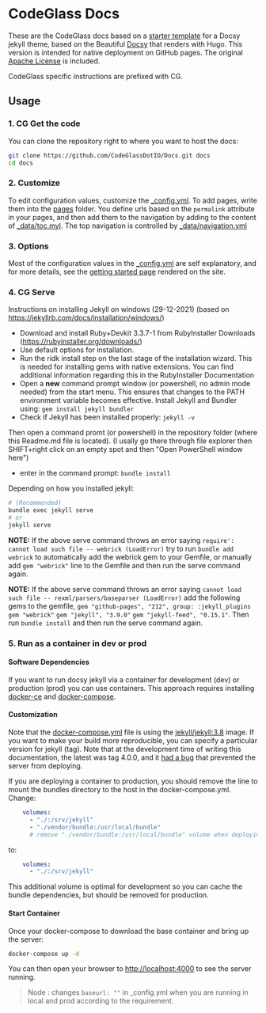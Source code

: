 # CodeGlass Docs

These are the CodeGlass docs based on a [starter template](https://vsoch.github.com/docsy-jekyll/) for a Docsy jekyll theme, based on the Beautiful [Docsy](https://github.com/google/docsy) that renders with Hugo. This version is intended for
native deployment on GitHub pages. The original [Apache License](https://github.com/vsoch/docsy-jekyll/blob/master/LICENSE) is included.

CodeGlass specific instructions are prefixed with CG.

## Usage

### 1. CG Get the code

You can clone the repository right to where you want to host the docs:

```bash
git clone https://github.com/CodeGlassDotIO/Docs.git docs
cd docs
```

### 2. Customize

To edit configuration values, customize the [_config.yml](https://github.com/vsoch/docsy-jekyll/blob/master/_config.yml).
To add pages, write them into the [pages](https://github.com/vsoch/docsy-jekyll/blob/master/pages) folder. 
You define urls based on the `permalink` attribute in your pages,
and then add them to the navigation by adding to the content of [_data/toc.myl](https://github.com/vsoch/docsy-jekyll/blob/master/_data/toc.yml).
The top navigation is controlled by [_data/navigation.yml](https://github.com/vsoch/docsy-jekyll/blob/master/_data/navigation.yml)

### 3. Options

Most of the configuration values in the [_config.yml](https://github.com/vsoch/docsy-jekyll/blob/master/_config.yml) are self explanatory,
and for more details, see the [getting started page](https://vsoch.github.io/docsy-jekyll/docs/getting-started)
rendered on the site.

### 4. CG Serve


Instructions on installing Jekyll on windows (29-12-2021) (based on https://jekyllrb.com/docs/installation/windows/)

- Download and install Ruby+Devkit 3.3.7-1 from RubyInstaller Downloads (https://rubyinstaller.org/downloads/) 
- Use default options for installation.
- Run the ridk install step on the last stage of the installation wizard. This is needed for installing gems with native extensions. You can find additional information regarding this in the RubyInstaller Documentation
- Open a **new** command prompt window (or powershell, no admin mode needed) from the start menu. This ensures that changes to the PATH environment variable becomes effective. Install Jekyll and Bundler using: `gem install jekyll bundler`
- Check if Jekyll has been installed properly: `jekyll -v`

Then open a command promt (or powershell) in the repository folder (where this Readme.md file is located). (I usally go there through file explorer then SHIFT+right click on an empty spot and then "Open PowerShell window here")
- enter in the command prompt: `bundle install`



Depending on how you installed jekyll:



```bash 
# (Recommended)
bundle exec jekyll serve
# or
jekyll serve
```

**NOTE:** If the above serve command throws an error saying `require': cannot load such file -- webrick (LoadError)` try to run `bundle add webrick` to automatically add the webrick gem to your Gemfile, or manually add `gem "webrick"` line to the Gemfile and then run the serve command again.

**NOTE:** If the above serve command throws an error saying `cannot load such file -- rexml/parsers/baseparser (LoadError)` add the following gems to the gemfile, `gem "github-pages", "212", group: :jekyll_plugins` `gem "webrick"` `gem "jekyll", "3.9.0"` `gem "jekyll-feed", "0.15.1"`. Then run `bundle install` and then run the serve command again. 


### 5. Run as a container in dev or prod

#### Software Dependencies

If you want to run docsy jekyll via a container for development (dev) or production (prod) you can use containers. This approach requires installing [docker-ce](https://docs.docker.com/engine/install/ubuntu/) and [docker-compose](https://docs.docker.com/compose/install/). 

#### Customization

Note that the [docker-compose.yml](docker-compose.yml) file is using the [jekyll/jekyll:3.8](https://hub.docker.com/r/jekyll/jekyll/tags) image. If you want to make your build more reproducible, you can specify a particular version for jekyll (tag). Note that at the development time of writing this documentation, the latest was tag 4.0.0,
and it [had a bug](https://github.com/fastai/fastpages/issues/267#issuecomment-620612896) that prevented the server from deploying.

If you are deploying a container to production, you should remove the line to
mount the bundles directory to the host in the docker-compose.yml. Change:

```yaml
    volumes: 
      - "./:/srv/jekyll"
      - "./vendor/bundle:/usr/local/bundle"
      # remove "./vendor/bundle:/usr/local/bundle" volume when deploying in production
```

to:

```yaml
    volumes: 
      - "./:/srv/jekyll"
```

This additional volume is optimal for development so you can cache the bundle dependencies,
but should be removed for production. 

#### Start Container

Once your docker-compose to download the base container and bring up the server:

```bash
docker-compose up -d
```

You can then open your browser to [http://localhost:4000](http://localhost:4000)
to see the server running.

> Node : changes `baseurl: ""` in _config.yml  when you are running in local and prod according to the requirement.
